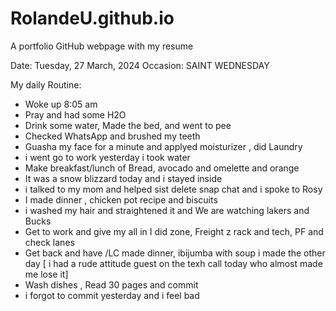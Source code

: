 
# RolandeU.github.io
A portfolio GitHub webpage with my resume

Date: Tuesday, 27 March, 2024
Occasion: SAINT WEDNESDAY 

My daily Routine:
- Woke up 8:05 am
- Pray and had some H2O
- Drink some water, Made the bed, and went to pee
- Checked WhatsApp and brushed my teeth
- Guasha my face for a minute and applyed moisturizer , did Laundry
- i went go to work yesterday i took water
- Make breakfast/lunch of Bread, avocado  and omelette and orange 
- It was a snow blizzard today and i stayed inside
- i talked to my mom and helped sist delete snap chat and i spoke to Rosy
- I made dinner , chicken pot recipe and biscuits 
- i washed my hair and straightened it and We are watching lakers and Bucks
- Get to work and give my all in I did zone, Freight z rack and tech, PF and check lanes
- Get back and have /LC made dinner, ibijumba with soup i made the other day
[ i had a rude attitude guest on the texh call today who almost made me lose it]
- Wash dishes , Read 30 pages and commit
- i forgot to commit yesterday and i feel bad
